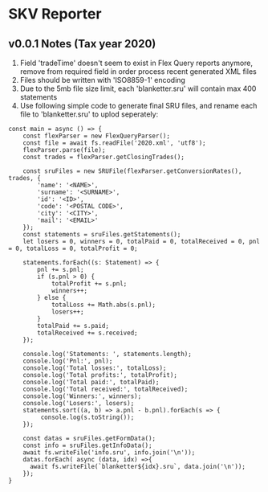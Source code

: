 # SKV Reporter

## v0.0.1 Notes (Tax year 2020)
 1. Field 'tradeTime' doesn't seem to exist in Flex Query reports anymore, remove from required field in order process recent generated XML files
 2. Files should be written with 'ISO8859-1' encoding
 3. Due to the 5mb file size limit, each 'blanketter.sru' will contain max 400 statements
 5. Use following simple code to generate final SRU files, and rename each file to 'blanketter.sru' to uplod seperately:
```
const main = async () => {
    const flexParser = new FlexQueryParser();
    const file = await fs.readFile('2020.xml', 'utf8');    
    flexParser.parse(file);
    const trades = flexParser.getClosingTrades();
    
    const sruFiles = new SRUFile(flexParser.getConversionRates(), trades, {
        'name': '<NAME>',
        'surname': '<SURNAME>',
        'id': '<ID>',
        'code': '<POSTAL CODE>',
        'city': '<CITY>',
        'mail': '<EMAIL>'
    });
    const statements = sruFiles.getStatements();
    let losers = 0, winners = 0, totalPaid = 0, totalReceived = 0, pnl = 0, totalLoss = 0, totalProfit = 0;
    
    statements.forEach((s: Statement) => {
        pnl += s.pnl;
        if (s.pnl > 0) {
            totalProfit += s.pnl;
            winners++;
        } else {
            totalLoss += Math.abs(s.pnl);
            losers++;
        }
        totalPaid += s.paid;
        totalReceived += s.received;
    });

    console.log('Statements: ', statements.length);
    console.log('Pnl:', pnl);
    console.log('Total losses:', totalLoss);
    console.log('Total profits:', totalProfit);
    console.log('Total paid:', totalPaid);
    console.log('Total received:', totalReceived);
    console.log('Winners:', winners);
    console.log('Losers:', losers);
    statements.sort((a, b) => a.pnl - b.pnl).forEach(s => {
         console.log(s.toString());
    });
    
    const datas = sruFiles.getFormData();
    const info = sruFiles.getInfoData();
    await fs.writeFile('info.sru', info.join('\n'));
    datas.forEach( async (data, idx) =>{
      await fs.writeFile(`blanketter${idx}.sru`, data.join('\n'));
    });
}
```

